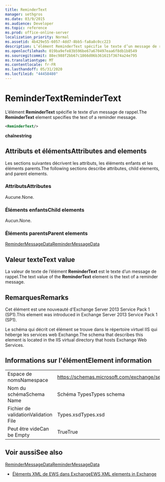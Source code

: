 ```yaml
---
title: ReminderText
manager: sethgros
ms.date: 03/9/2015
ms.audience: Developer
ms.topic: reference
ms.prod: office-online-server
localization_priority: Normal
ms.assetid: 4b429e55-6057-4dd7-8bb5-fa8a8c0cc223
description: L’élément ReminderText spécifie le texte d’un message de rappel.
ms.openlocfilehash: 019ba9efe83b596be67a670497eaa6f8db1b8549
ms.sourcegitcommit: 88ec988f2bb67c1866d06b361615f3674a24e795
ms.translationtype: MT
ms.contentlocale: fr-FR
ms.lasthandoff: 05/31/2020
ms.locfileid: "44458480"
---
```

# <a name="remindertext"></a><span data-ttu-id="54422-103">ReminderText</span><span class="sxs-lookup"><span data-stu-id="54422-103">ReminderText</span></span>

<span data-ttu-id="54422-104">L’élément **ReminderText** spécifie le texte d’un message de rappel.</span><span class="sxs-lookup"><span data-stu-id="54422-104">The **ReminderText** element specifies the text of a reminder message.</span></span> 
  
```XML
<ReminderText/>
```

 <span data-ttu-id="54422-105">**chaîne**</span><span class="sxs-lookup"><span data-stu-id="54422-105">**string**</span></span>
## <a name="attributes-and-elements"></a><span data-ttu-id="54422-106">Attributs et éléments</span><span class="sxs-lookup"><span data-stu-id="54422-106">Attributes and elements</span></span>

<span data-ttu-id="54422-107">Les sections suivantes décrivent les attributs, les éléments enfants et les éléments parents.</span><span class="sxs-lookup"><span data-stu-id="54422-107">The following sections describe attributes, child elements, and parent elements.</span></span>
  
### <a name="attributes"></a><span data-ttu-id="54422-108">Attributs</span><span class="sxs-lookup"><span data-stu-id="54422-108">Attributes</span></span>

<span data-ttu-id="54422-109">Aucune.</span><span class="sxs-lookup"><span data-stu-id="54422-109">None.</span></span>
  
### <a name="child-elements"></a><span data-ttu-id="54422-110">Éléments enfants</span><span class="sxs-lookup"><span data-stu-id="54422-110">Child elements</span></span>

<span data-ttu-id="54422-111">Aucun.</span><span class="sxs-lookup"><span data-stu-id="54422-111">None.</span></span>
  
### <a name="parent-elements"></a><span data-ttu-id="54422-112">Éléments parents</span><span class="sxs-lookup"><span data-stu-id="54422-112">Parent elements</span></span>

[<span data-ttu-id="54422-113">ReminderMessageData</span><span class="sxs-lookup"><span data-stu-id="54422-113">ReminderMessageData</span></span>](remindermessagedata.md)
  
## <a name="text-value"></a><span data-ttu-id="54422-114">Valeur texte</span><span class="sxs-lookup"><span data-stu-id="54422-114">Text value</span></span>

<span data-ttu-id="54422-115">La valeur de texte de l’élément **ReminderText** est le texte d’un message de rappel.</span><span class="sxs-lookup"><span data-stu-id="54422-115">The text value of the **ReminderText** element is the text of a reminder message.</span></span> 
  
## <a name="remarks"></a><span data-ttu-id="54422-116">Remarques</span><span class="sxs-lookup"><span data-stu-id="54422-116">Remarks</span></span>

<span data-ttu-id="54422-117">Cet élément est une nouveauté d'Exchange Server 2013 Service Pack 1 (SP1).</span><span class="sxs-lookup"><span data-stu-id="54422-117">This element was introduced in Exchange Server 2013 Service Pack 1 (SP1).</span></span>
  
<span data-ttu-id="54422-118">Le schéma qui décrit cet élément se trouve dans le répertoire virtuel IIS qui héberge les services web Exchange.</span><span class="sxs-lookup"><span data-stu-id="54422-118">The schema that describes this element is located in the IIS virtual directory that hosts Exchange Web Services.</span></span>
  
## <a name="element-information"></a><span data-ttu-id="54422-119">Informations sur l'élément</span><span class="sxs-lookup"><span data-stu-id="54422-119">Element information</span></span>

|||
|:-----|:-----|
|<span data-ttu-id="54422-120">Espace de noms</span><span class="sxs-lookup"><span data-stu-id="54422-120">Namespace</span></span>  <br/> |https://schemas.microsoft.com/exchange/services/2006/types  <br/> |
|<span data-ttu-id="54422-121">Nom du schéma</span><span class="sxs-lookup"><span data-stu-id="54422-121">Schema Name</span></span>  <br/> |<span data-ttu-id="54422-122">Schéma Types</span><span class="sxs-lookup"><span data-stu-id="54422-122">Types schema</span></span>  <br/> |
|<span data-ttu-id="54422-123">Fichier de validation</span><span class="sxs-lookup"><span data-stu-id="54422-123">Validation File</span></span>  <br/> |<span data-ttu-id="54422-124">Types.xsd</span><span class="sxs-lookup"><span data-stu-id="54422-124">Types.xsd</span></span>  <br/> |
|<span data-ttu-id="54422-125">Peut être vide</span><span class="sxs-lookup"><span data-stu-id="54422-125">Can be Empty</span></span>  <br/> |<span data-ttu-id="54422-126">True</span><span class="sxs-lookup"><span data-stu-id="54422-126">True</span></span>  <br/> |
   
## <a name="see-also"></a><span data-ttu-id="54422-127">Voir aussi</span><span class="sxs-lookup"><span data-stu-id="54422-127">See also</span></span>



[<span data-ttu-id="54422-128">ReminderMessageData</span><span class="sxs-lookup"><span data-stu-id="54422-128">ReminderMessageData</span></span>](remindermessagedata.md)


- [<span data-ttu-id="54422-129">Éléments XML de EWS dans Exchange</span><span class="sxs-lookup"><span data-stu-id="54422-129">EWS XML elements in Exchange</span></span>](ews-xml-elements-in-exchange.md)

